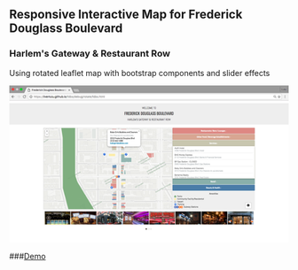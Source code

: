 ## Responsive Interactive Map for Frederick Douglass Boulevard
### Harlem's Gateway & Restaurant Row

Using rotated leaflet map with bootstrap components and slider effects

<kbd><a href="https://livenlulu.github.io/fdbs/debug/rotate/fdbs.html"><img src="debug/rotate/img/fdba.png" style="max-width:100%;"/></a></kbd><br>

###[Demo](https://livenlulu.github.io/fdbs/debug/rotate/fdbs.html)